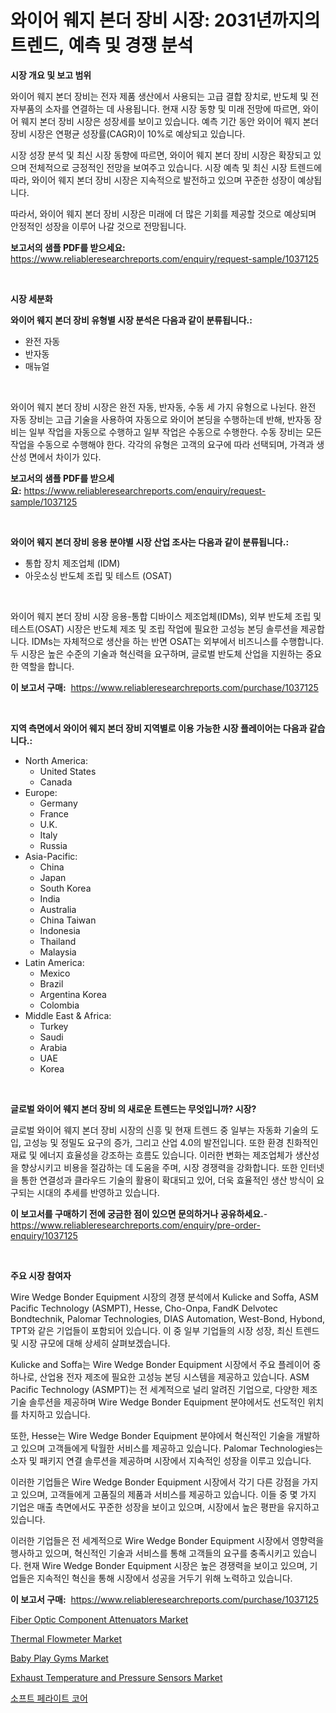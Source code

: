 <p><h1>와이어 웨지 본더 장비 시장: 2031년까지의 트렌드, 예측 및 경쟁 분석</h1></p><p><strong>시장 개요 및 보고 범위</strong></p>
<p><p>와이어 웨지 본더 장비는 전자 제품 생산에서 사용되는 고급 결합 장치로, 반도체 및 전자부품의 소자를 연결하는 데 사용됩니다. 현재 시장 동향 및 미래 전망에 따르면, 와이어 웨지 본더 장비 시장은 성장세를 보이고 있습니다. 예측 기간 동안 와이어 웨지 본더 장비 시장은 연평균 성장률(CAGR)이 10%로 예상되고 있습니다.</p><p>시장 성장 분석 및 최신 시장 동향에 따르면, 와이어 웨지 본더 장비 시장은 확장되고 있으며 전체적으로 긍정적인 전망을 보여주고 있습니다. 시장 예측 및 최신 시장 트렌드에 따라, 와이어 웨지 본더 장비 시장은 지속적으로 발전하고 있으며 꾸준한 성장이 예상됩니다.</p><p>따라서, 와이어 웨지 본더 장비 시장은 미래에 더 많은 기회를 제공할 것으로 예상되며 안정적인 성장을 이루어 나갈 것으로 전망됩니다.</p></p>
<p><strong>보고서의 샘플 PDF를 받으세요:</strong> <a href="https://www.reliableresearchreports.com/enquiry/request-sample/1037125">https://www.reliableresearchreports.com/enquiry/request-sample/1037125</a></p>
<p>&nbsp;</p>
<p><strong>시장 세분화</strong></p>
<p><strong>와이어 웨지 본더 장비 유형별 시장 분석은 다음과 같이 분류됩니다.:</strong></p>
<p><ul><li>완전 자동</li><li>반자동</li><li>매뉴얼</li></ul></p>
<p>&nbsp;</p>
<p><p>와이어 웨지 본더 장비 시장은 완전 자동, 반자동, 수동 세 가지 유형으로 나뉜다. 완전 자동 장비는 고급 기술을 사용하여 자동으로 와이어 본딩을 수행하는데 반해, 반자동 장비는 일부 작업을 자동으로 수행하고 일부 작업은 수동으로 수행한다. 수동 장비는 모든 작업을 수동으로 수행해야 한다. 각각의 유형은 고객의 요구에 따라 선택되며, 가격과 생산성 면에서 차이가 있다.</p></p>
<p><strong>보고서의 샘플 PDF를 받으세요:</strong>&nbsp;<a href="https://www.reliableresearchreports.com/enquiry/request-sample/1037125">https://www.reliableresearchreports.com/enquiry/request-sample/1037125</a></p>
<p>&nbsp;</p>
<p><strong> 와이어 웨지 본더 장비 응용 분야별 시장 산업 조사는 다음과 같이 분류됩니다.:</strong></p>
<p><ul><li>통합 장치 제조업체 (IDM)</li><li>아웃소싱 반도체 조립 및 테스트 (OSAT)</li></ul></p>
<p>&nbsp;</p>
<p><p>와이어 웨지 본더 장비 시장 응용-통합 디바이스 제조업체(IDMs), 외부 반도체 조립 및 테스트(OSAT) 시장은 반도체 제조 및 조립 작업에 필요한 고성능 본딩 솔루션을 제공합니다. IDMs는 자체적으로 생산을 하는 반면 OSAT는 외부에서 비즈니스를 수행합니다. 두 시장은 높은 수준의 기술과 혁신력을 요구하며, 글로벌 반도체 산업을 지원하는 중요한 역할을 합니다.</p></p>
<p><strong>이 보고서 구매:</strong>&nbsp; <a href="https://www.reliableresearchreports.com/purchase/1037125">https://www.reliableresearchreports.com/purchase/1037125</a></p>
<p>&nbsp;</p>
<p><strong>지역 측면에서 와이어 웨지 본더 장비 지역별로 이용 가능한 시장 플레이어는 다음과 같습니다.:</strong></p>
<p><ul>
    <li>
        North America:
        <ul>
            <li>United States</li>
            <li>Canada</li>
        </ul>
    </li>
    <li>
        Europe:
        <ul>
            <li>Germany</li>
            <li>France</li>
            <li>U.K.</li>
            <li>Italy</li>
            <li>Russia</li>
        </ul>
    </li>
    <li>
        Asia-Pacific:
        <ul>
            <li>China</li>
            <li>Japan</li>
            <li>South Korea</li>
            <li>India</li>
            <li>Australia</li>
            <li>China Taiwan</li>
            <li>Indonesia</li>
            <li>Thailand</li>
            <li>Malaysia</li>
        </ul>
    </li>
    <li>
        Latin America:
        <ul>
            <li>Mexico</li>
            <li>Brazil</li>
            <li>Argentina Korea</li>
            <li>Colombia</li>
        </ul>
    </li>
    <li>
        Middle East & Africa:
        <ul>
            <li>Turkey</li>
            <li>Saudi</li>
            <li>Arabia</li>
            <li>UAE</li>
            <li>Korea</li>
        </ul>
    </li>
    </ul></p>
<p>&nbsp;</p>
<p><strong>글로벌 와이어 웨지 본더 장비 의 새로운 트렌드는 무엇입니까? 시장?</strong></p>
<p><p>글로벌 와이어 웨지 본더 장비 시장의 신흥 및 현재 트렌드 중 일부는 자동화 기술의 도입, 고성능 및 정밀도 요구의 증가, 그리고 산업 4.0의 발전입니다. 또한 환경 친화적인 재료 및 에너지 효율성을 강조하는 흐름도 있습니다. 이러한 변화는 제조업체가 생산성을 향상시키고 비용을 절감하는 데 도움을 주며, 시장 경쟁력을 강화합니다. 또한 인터넷을 통한 연결성과 클라우드 기술의 활용이 확대되고 있어, 더욱 효율적인 생산 방식이 요구되는 시대의 추세를 반영하고 있습니다.</p></p>
<p><strong>이 보고서를 구매하기 전에 궁금한 점이 있으면 문의하거나 공유하세요.</strong>- <a href="https://www.reliableresearchreports.com/enquiry/pre-order-enquiry/1037125">https://www.reliableresearchreports.com/enquiry/pre-order-enquiry/1037125</a></p>
<p>&nbsp;</p>
<p><strong>주요 시장 참여자</strong></p>
<p><p>Wire Wedge Bonder Equipment 시장의 경쟁 분석에서 Kulicke and Soffa, ASM Pacific Technology (ASMPT), Hesse, Cho-Onpa, FandK Delvotec Bondtechnik, Palomar Technologies, DIAS Automation, West-Bond, Hybond, TPT와 같은 기업들이 포함되어 있습니다. 이 중 일부 기업들의 시장 성장, 최신 트렌드 및 시장 규모에 대해 상세히 살펴보겠습니다.</p><p>Kulicke and Soffa는 Wire Wedge Bonder Equipment 시장에서 주요 플레이어 중 하나로, 산업용 전자 제조에 필요한 고성능 본딩 시스템을 제공하고 있습니다. ASM Pacific Technology (ASMPT)는 전 세계적으로 널리 알려진 기업으로, 다양한 제조 기술 솔루션을 제공하며 Wire Wedge Bonder Equipment 분야에서도 선도적인 위치를 차지하고 있습니다.</p><p>또한, Hesse는 Wire Wedge Bonder Equipment 분야에서 혁신적인 기술을 개발하고 있으며 고객들에게 탁월한 서비스를 제공하고 있습니다. Palomar Technologies는 소자 및 패키지 연결 솔루션을 제공하며 시장에서 지속적인 성장을 이루고 있습니다.</p><p>이러한 기업들은 Wire Wedge Bonder Equipment 시장에서 각기 다른 강점을 가지고 있으며, 고객들에게 고품질의 제품과 서비스를 제공하고 있습니다. 이들 중 몇 가지 기업은 매출 측면에서도 꾸준한 성장을 보이고 있으며, 시장에서 높은 평판을 유지하고 있습니다.</p><p>이러한 기업들은 전 세계적으로 Wire Wedge Bonder Equipment 시장에서 영향력을 행사하고 있으며, 혁신적인 기술과 서비스를 통해 고객들의 요구를 충족시키고 있습니다. 현재 Wire Wedge Bonder Equipment 시장은 높은 경쟁력을 보이고 있으며, 기업들은 지속적인 혁신을 통해 시장에서 성공을 거두기 위해 노력하고 있습니다.</p></p>
<p><strong>이 보고서 구매:</strong>&nbsp;&nbsp;<a href="https://www.reliableresearchreports.com/purchase/1037125">https://www.reliableresearchreports.com/purchase/1037125</a></p>
<p><p><a href="https://issuu.com/reportprime-2/docs/fiber-optic-component-attenuators-market-size-2030">Fiber Optic Component Attenuators Market</a></p><p><a href="https://issuu.com/reportprime-2/docs/thermal-flowmeter-market-size-2030.pptx">Thermal Flowmeter Market</a></p><p><a href="https://view.publitas.com/reportprime-1/insights-into-baby-play-gyms-market-size-analysing-market-share-trends-and-growth-from-2023-to-2030/">Baby Play Gyms Market</a></p><p><a href="https://view.publitas.com/reportprime-1/exhaust-temperature-and-pressure-sensors-market-provides-detailed-segmentation-of-this-market-based-on-type-application-and-region-and-forecast-for-the-period-from-2023-2030/">Exhaust Temperature and Pressure Sensors Market</a></p><p><a href="https://github.com/mpodehpw07370073/Market-Research-Report-List-1/blob/main/6041566188200.md">소프트 페라이트 코어</a></p></p>
